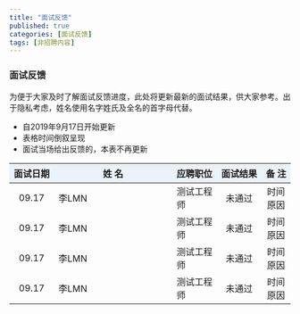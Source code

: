 ```yaml
---
title: "面试反馈"
published: true
categories: [面试反馈]
tags: [非招聘内容]
---
```


### 面试反馈
为便于大家及时了解面试反馈进度，此处将更新最新的面试结果，供大家参考。出于隐私考虑，姓名使用名字姓氏及全名的首字母代替。
- 自2019年9月17日开始更新
- 表格时间倒叙呈现
- 面试当场给出反馈的，本表不再更新
<style>
  table {
      width: 100%; /*表格宽度*/
      border-collapse: collapse; /*使用单一线条的边框*/
      empty-cells: show; /*单元格无内容依旧绘制边框*/
  }

  table th,td {
    height: 35px; /*统一每一行的默认高度*/
  }

  table th {
      font-weight: bold; /*加粗*/
      text-align: center !important; /*内容居中，加上 !important 避免被 Markdown 样式覆盖*/
      background: #ECF2F9; /*背景色*/
      white-space: nowrap; /*表头内容强制在一行显示*/
  }
  /* 悬浮变色 */

  table tr:hover {
      background: yellow;
  }

  /* 首列不换行 */
  table td:nth-child(1) {
      white-space: nowrap;
  }
  /* 指定列宽度 */
  table th:nth-of-type(2) {
    	width: 200px;
     white-space: nowrap;
  }
  </style>

|面试日期 |姓 名 |应聘职位   |面试结果 |     备  注    |
|:------:|:-----|:---------|:------:|:------------: |
|  09.17 |李LMN |测试工程师 |未通过   |时间原因       |
|  09.17 |李LMN |测试工程师 |未通过   |时间原因       |
|  09.17 |李LMN |测试工程师 |未通过   |时间原因       |
|  09.17 |李LMN |测试工程师 |未通过   |时间原因       |
